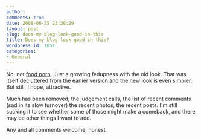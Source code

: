 ```yaml
---
author:
comments: true
date: 2008-06-25 23:38:29
layout: post
slug: does-my-blog-look-good-in-this
title: Does my blog look good in this?
wordpress_id: 1051
categories:
- General
---
```


No, not [food porn](http://habeasbrulee.com/2008/06/09/results-does-my-blog-look-good-in-this-may-2008/). Just a growing fedupness with the old look. That was itself decluttered from the earlier version and the new look is even simpler. But still, I hope, attractive.

Much has been removed; the judgement calls, the list of recent comments (sad in its slow turnover) the recent photos, the recent posts. I'm still sucking it to see whether some of those might make a comeback, and there may be other things I want to add.

Any and all comments welcome, honest.


